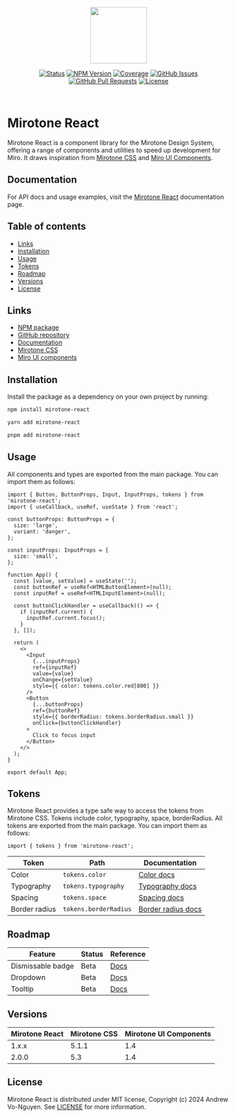 <p align="center">
  <a href="https://nextjs.org">
      <img src="https://andrewvo89.github.io/mirotone-react/mirotone-logo.png" height="128px">
  </a>
</p>

<div align="center">

[![Status](https://img.shields.io/badge/status-active-blue)](https://github.com/andrewvo89/mirotone-react)
[![NPM Version](https://img.shields.io/npm/v/mirotone-react)](https://www.npmjs.com/package/mirotone-react)
[![Coverage](https://img.shields.io/badge/coverage-100%25-blue)](https://github.com/andrewvo89/mirotone-react/blob/fb1297c03d5b42bb497139f56fc1ffd7d7030dc7/package.json#L16)
[![GitHub Issues](https://img.shields.io/github/issues/andrewvo89/mirotone-react?color=blue)](https://github.com/andrewvo89/mirotone-react/issues)
[![GitHub Pull Requests](https://img.shields.io/github/issues-pr/andrewvo89/mirotone-react?color=blue)](https://github.com/andrewvo89/mirotone-react/pulls)
[![License](https://img.shields.io/github/license/andrewvo89/mirotone-react?color=blue)](/LICENSE)

</div>
<br/>

# Mirotone React

Mirotone React is a component library for the Mirotone Design System, offering a range of components and utilities to speed up development for Miro. It draws inspiration from [Mirotone CSS](https://www.mirotone.xyz/) and [Miro UI Components](https://www.figma.com/community/file/1125698230201231315/mirotone-ui-components).

## Documentation

For API docs and usage examples, visit the [Mirotone React](https://andrewvo89.github.io/mirotone-react) documentation page.

## Table of contents

- [Links](#links)
- [Installation](#installation)
- [Usage](#usage)
- [Tokens](#tokens)
- [Roadmap](#roadmap)
- [Versions](#versions)
- [License](#license)

## Links

- [NPM package](https://www.npmjs.com/package/mirotone-react)
- [GitHub repository](https://github.com/andrewvo89/mirotone-react)
- [Documentation](https://andrewvo89.github.io/mirotone-react)
- [Mirotone CSS](https://www.mirotone.xyz/)
- [Miro UI components](https://www.figma.com/community/file/1125698230201231315/mirotone-ui-components)

## Installation

Install the package as a dependency on your own project by running:

```bash
npm install mirotone-react
```

```bash
yarn add mirotone-react
```

```bash
pnpm add mirotone-react
```

## Usage

All components and types are exported from the main package. You can import them as follows:

```tsx
import { Button, ButtonProps, Input, InputProps, tokens } from 'mirotone-react';
import { useCallback, useRef, useState } from 'react';

const buttonProps: ButtonProps = {
  size: 'large',
  variant: 'danger',
};

const inputProps: InputProps = {
  size: 'small',
};

function App() {
  const [value, setValue] = useState('');
  const buttonRef = useRef<HTMLButtonElement>(null);
  const inputRef = useRef<HTMLInputElement>(null);

  const buttonClickHandler = useCallback(() => {
    if (inputRef.current) {
      inputRef.current.focus();
    }
  }, []);

  return (
    <>
      <Input
        {...inputProps}
        ref={inputRef}
        value={value}
        onChange={setValue}
        style={{ color: tokens.color.red[800] }}
      />
      <Button
        {...buttonProps}
        ref={buttonRef}
        style={{ borderRadius: tokens.borderRadius.small }}
        onClick={buttonClickHandler}
      >
        Click to focus input
      </Button>
    </>
  );
}

export default App;
```

## Tokens

Mirotone React provides a type safe way to access the tokens from Mirotone CSS.
Tokens include color, typography, space, borderRadius.
All tokens are exported from the main package. You can import them as follows:

```tsx
import { tokens } from 'mirotone-react';
```

| Token         | Path                  | Documentation                                                                                            |
| ------------- | --------------------- | -------------------------------------------------------------------------------------------------------- |
| Color         | `tokens.color`        | [Color docs](https://andrewvo89.github.io/mirotone-react/?path=/docs/tokens-colors--docs)                |
| Typography    | `tokens.typography`   | [Typography docs](https://andrewvo89.github.io/mirotone-react/?path=/docs/tokens-typography--docs)       |
| Spacing       | `tokens.space`        | [Spacing docs](https://andrewvo89.github.io/mirotone-react/?path=/docs/tokens-spacing--docs)             |
| Border radius | `tokens.borderRadius` | [Border radius docs](https://andrewvo89.github.io/mirotone-react/?path=/docs/tokens-border-radius--docs) |

## Roadmap

| Feature           | Status | Reference                                                                                    |
| ----------------- | ------ | -------------------------------------------------------------------------------------------- |
| Dismissable badge | Beta   | [Docs](https://andrewvo89.github.io/mirotone-react/?path=/docs/beta-dismissable-badge--docs) |
| Dropdown          | Beta   | [Docs](https://andrewvo89.github.io/mirotone-react/?path=/docs/beta-dropdown--docs)          |
| Tooltip           | Beta   | [Docs](https://andrewvo89.github.io/mirotone-react/?path=/docs/beta-tooltip--docs)           |

## Versions

| Mirotone React | Mirotone CSS | Mirotone UI Components |
| -------------- | ------------ | ---------------------- |
| 1.x.x          | 5.1.1        | 1.4                    |
| 2.0.0          | 5.3          | 1.4                    |

## License

Mirotone React is distributed under MIT license, Copyright (c) 2024 Andrew Vo-Nguyen. See [LICENSE](/LICENSE) for more information.
